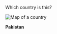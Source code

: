 Which country is this?

![Map of a country](images/Pakistan_(orthographic_projection).svg)
<!--question-->
**Pakistan**